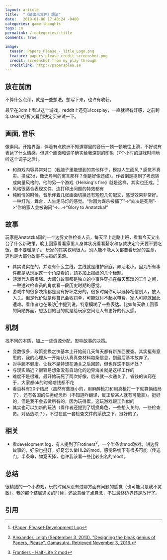 ```yaml
---
layout: article
title:  "《请出示文件》想法"
date:   2018-01-06 17:40:24 -0400
categories: game-thoughts
tags: cn
permalink: /:categories/:title
comments: true

image:
  teaser: Papers_Please_-_Title_Logo.png
  feature: papers_please_credit_screenshot.png
  credit: screenshot from my play through
  creditlink: http://papersplea.se
---
```


放在前面
-
不算什么点评，就是一些想法。想写下来，也许有收获。

最早在3dm上看过这个游戏，reddit上还见过cosplay，一直就很有好感，之前跨年steam打折又看到决定买来试一下。

画面, 音乐
-
像素风。开始界面，伴着有点欧洲不知道哪里的音乐一顿一顿地往上滑，不好说有表达了什么情感，但这个画面和调子确实给我深刻的印象（7个小时的游戏时间地听这个调子之后）。

- 和游戏内容异常对口（我脑子里能想到的其他样子，模拟人生画风？感觉不真实。换成3d，像史丹利的寓言那样？倒是好像还成）。作者倒是提到了考虑转成向量风格的，他的另一个游戏《Helsing's fire》就是这样，其实也还成。[^1]
- 风格很适合表现文件，连打印出问题的特效都有
- 纯剧情的时候，音乐伴着几张画面切换还有短短几句配文，感觉效果非常好。一种灯光，舞台，人生走马灯的感觉。“你因为谋杀被捕了”->“处决是死刑”->“你的家人会被询问”->...->“Glory to Arstotzka!”

故事
-
玩家是Arstotzka国的一个边界文件检查人员，每天早上走路上班，看看今天又出台了什么新政策。晚上回家看看家里人身体状况看看薪水和存款决定今天要不要吃饭，要不要暖屋子。
玩家的其实权利很大，别人能不能入关都要看玩家的盖章，这也是大部分故事与决策的来源。

- 其实说实在的，并没有什么主线，主线就是维护家庭，养活老小。因为所有事件都是从玩家这一个角度看的，顶多加上报纸的几个标题。
- 游戏代入感很强。大部分故事都是独立的小事件穿插在每天繁琐的工作之间，一种透过检查员的角度看一段历史时期的感觉。
- 游戏中的很多决策都是没有好坏之分的。很多时候你可以选择相信别人，放人入关。但是代价就是你自己会收罚单，可能就付不起水电费，家人可能就因此遭难。看作者也在采访[^2]中提到说，特意模糊了一些表达。比如每天收工回家的简陋界面，想达到的目的就是给玩家空间让人有更好的代入感。

机制
-
找不同的本质，加上一些资源分配，影响故事的决策。

- 变数很多，政策变换之快基本上开始前几天每天都有新东西要查。其实挺有意思的，我的心理从一开始认认真真查材料每条信息，到最后基本放弃了。
- 对手腕不健康。让我不是特想在通关之后回顾，但也许这不是坏处？
- 与现实贴近？很容易想象没有自动化的边界海关就是这样工作的
- 难度不是很难，最开始玩死了两次好像，后来就一次通关了。省钱的诀窍在于，大家都ok的时候啥钱都不花
- 看百科有20个结局（虽然有些挺小的，用麻醉枪打和用真枪打一下就算俩结局了），还有各国的任务纪念币（不知道咋翻译，反正帮某人就有可能拿）。挺好的，但是我不会去做所有的，因为玩得累，这玩游戏跟工作似的
- 其实也可以加新的玩法（看作者还提到了切换角色，一些想入关的，一些检查员。对话选项？），不过在这一套检查文件的系统之下，挺好的了。

相关
-

- 看development log，有人提到了Frotiners[^3]，一个半条命mod游戏，讲边界故事的，好像也挺好。好奇怎么做HL2的mod，感觉系统下有很多可能（传送门，半条命，物竞天择，也许我该看一些比较出名的mod）。

总结
-
很精致的一个小游戏，玩的时候从没有过哪方面有问题的感觉（也可能只是我不灵敏）。我的那个结局通关的时候，还故意给了点悬念，不过最终边界还是放行了。

引用
-
[^1]: [《Paper, Please》 Development Log](https://forums.tigsource.com/index.php?topic=29750)
[^2]: [Alexander, Leigh (September 3, 2013). "Designing the bleak genius of Papers, Please". Gamasutra. Retrieved November 3, 2016.](https://www.gamasutra.com/view/news/199383/Designing_the_bleak_genius_of_Papers_Please.php)
[^3]: [Frontiers - Half-Life 2 mod](https://www.frontiers-game.com)